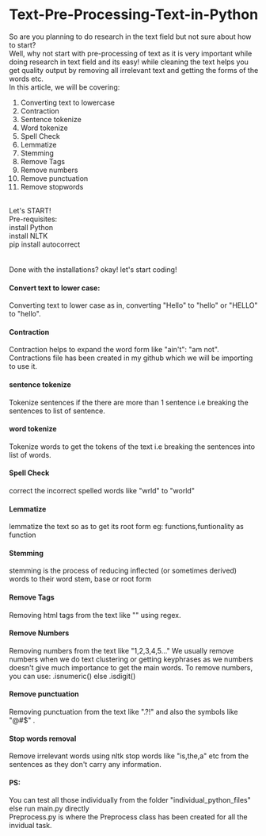 # Text-Pre-Processing-Text-in-Python
So are you planning to do research in the text field but not sure about how to start? <br>
Well, why not start with pre-processing of text as it is very important while doing research in text field and its easy! while cleaning the text helps you get quality output by removing all irrelevant text and getting the forms of the words etc. <br>
In this article, we will be covering:<br>
1. Converting text to lowercase
2. Contraction
3. Sentence tokenize
4. Word tokenize
5. Spell Check
6. Lemmatize
7. Stemming
8. Remove Tags
9. Remove numbers
10. Remove punctuation
11. Remove stopwords


<br>Let's START! <br>
Pre-requisites:<br>
install Python<br>
install NLTK<br>
pip install autocorrect<br>
<br><br>Done with the installations? okay! let's start coding! <br>
#### Convert text to lower case:<br>
Converting text to lower case as in, converting "Hello" to "hello" or "HELLO" to "hello".<br>

#### Contraction<br>
Contraction helps to expand the word form like "ain't": "am not". Contractions file has been created in my github which we will be importing to use it.

#### sentence tokenize
Tokenize sentences if the there are more than 1 sentence i.e breaking the sentences to list of sentence.

#### word tokenize
Tokenize words to get the tokens of the text i.e breaking the sentences into list of words.

#### Spell Check
correct the incorrect spelled words like "wrld" to "world"

#### Lemmatize
lemmatize the text so as to get its root form eg: functions,funtionality as function
#### Stemming
stemming is the process of reducing inflected (or sometimes derived) words to their word stem, base or root form
#### Remove Tags
Removing html tags from the text like "<head><body>" using regex.

#### Remove Numbers
Removing numbers from the text like "1,2,3,4,5…" We usually remove numbers when we do text clustering or getting keyphrases as we numbers doesn't give much importance to get the main words. To remove numbers, you can use: .isnumeric() else .isdigit()
#### Remove punctuation
Removing punctuation from the text like ".?!" and also the symbols like "@#$" .
#### Stop words removal
Remove irrelevant words using nltk stop words like "is,the,a" etc from the sentences as they don't carry any information.
#### PS:
You can test all those individually from the folder "individual_python_files" <br>
else run main.py directly <br>
Preprocess.py is where the Preprocess class has been created for all the invidual task.
